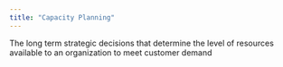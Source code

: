 ```yaml
---
title: "Capacity Planning"
---
```

The long term strategic decisions that determine the level of resources available to an organization to meet customer demand

